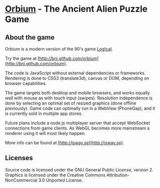 [Orbium](http://jsway.se) - The Ancient Alien Puzzle Game
================================

About the game
---------------------------------------
Orbium is a modern version of the 90's game [Log!cal](http://hol.abime.net/906).

Try the game at [http://bni.github.com/orbium](http://bni.github.com/orbium).

The code is JavaScript without external dependencies or frameworks. Rendering is done to CSS3 (translate3d), canvas or DOM, depending on browser capabilities.

The game targets both desktop and mobile browsers, and works equally well with mouse as with touch input (swipes). Resolution independence is done by selecting an optimal set of resized graphics (done offline previously). Game code can optimally run in a WebView (PhoneGap), and it is currently sold in multiple app stores.

Future plans include a node.js multiplayer server that accept WebSocket connections from game clients. As WebGL becomes more mainstream a renderer using it will most likely happen.

More info can be found at [http://jsway.se](http://jsway.se).

Licenses
----------------------------------------
Source code is licensed under the GNU General Public License, version 2.
Graphics is licensed under the Creative Commons Attribution-NonCommercial 3.0 Unported License.

